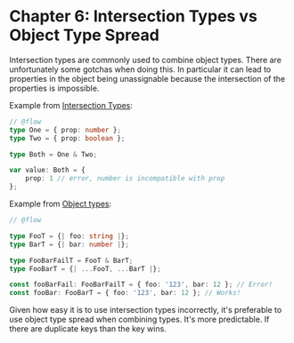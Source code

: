 # Chapter 6: Intersection Types vs Object Type Spread

Intersection types are commonly used to combine object types. There are
unfortunately some gotchas when doing this. In particular it can lead to
properties in the object being unassignable because the intersection of the
properties is impossible.

Example from
[Intersection Types](https://flow.org/en/docs/types/intersections/):

```typescript
// @flow
type One = { prop: number };
type Two = { prop: boolean };

type Both = One & Two;

var value: Both = {
    prop: 1 // error, number is incompatible with prop
};
```

Example from [Object types](https://flow.org/en/docs/types/objects/):

```typescript
// @flow

type FooT = {| foo: string |};
type BarT = {| bar: number |};

type FooBarFailT = FooT & BarT;
type FooBarT = {| ...FooT, ...BarT |};

const fooBarFail: FooBarFailT = { foo: '123', bar: 12 }; // Error!
const fooBar: FooBarT = { foo: '123', bar: 12 }; // Works!
```

Given how easy it is to use intersection types incorrectly, it's preferable to
use object type spread when combining types. It's more predictable. If there are
duplicate keys than the key wins.
